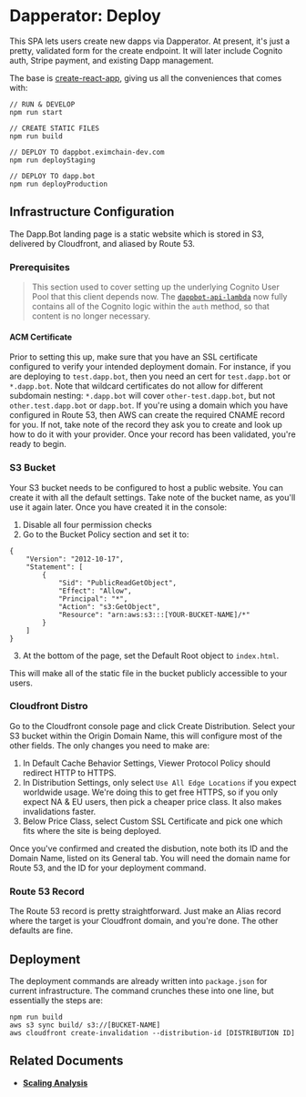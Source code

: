 # Dapperator: Deploy
This SPA lets users create new dapps via Dapperator.  At present, it's just a pretty, validated form for the create endpoint.  It will later include Cognito auth, Stripe payment, and existing Dapp management.  

The base is [create-react-app](https://github.com/facebook/create-react-app), giving us all the conveniences that comes with:

```
// RUN & DEVELOP
npm run start

// CREATE STATIC FILES
npm run build

// DEPLOY TO dappbot.eximchain-dev.com
npm run deployStaging

// DEPLOY TO dapp.bot
npm run deployProduction

```

## Infrastructure Configuration
The Dapp.Bot landing page is a static website which is stored in S3, delivered by Cloudfront, and aliased by Route 53.

### Prerequisites

> This section used to cover setting up the underlying Cognito User Pool that this client depends now.  The [`dappbot-api-lambda`](https://github.com/Eximchain/dappbot-api-lambda) now fully contains all of the Cognito logic within the `auth` method, so that content is no longer necessary.

#### ACM Certificate
Prior to setting this up, make sure that you have an SSL certificate configured to verify your intended deployment domain.  For instance, if you are deploying to `test.dapp.bot`, then you need an cert for `test.dapp.bot` or `*.dapp.bot`.  Note that wildcard certificates do not allow for different subdomain nesting: `*.dapp.bot` will cover `other-test.dapp.bot`, but not `other.test.dapp.bot` or `dapp.bot`.  If you're using a domain which you have configured in Route 53, then AWS can create the required CNAME record for you.  If not, take note of the record they ask you to create and look up how to do it with your provider.  Once your record has been validated, you're ready to begin.

### S3 Bucket
Your S3 bucket needs to be configured to host a public website.  You can create it with all the default settings.  Take note of the bucket name, as you'll use it again later. Once you have created it in the console:

1. Disable all four permission checks
2. Go to the Bucket Policy section and set it to:
```
{
    "Version": "2012-10-17",
    "Statement": [
        {
            "Sid": "PublicReadGetObject",
            "Effect": "Allow",
            "Principal": "*",
            "Action": "s3:GetObject",
            "Resource": "arn:aws:s3:::[YOUR-BUCKET-NAME]/*"
        }
    ]
}
```
3. At the bottom of the page, set the Default Root object to `index.html`.

This will make all of the static file in the bucket publicly accessible to your users.

### Cloudfront Distro
Go to the Cloudfront console page and click Create Distribution.  Select your S3 bucket within the Origin Domain Name, this will configure most of the other fields.  The only changes you need to make are:
1. In Default Cache Behavior Settings, Viewer Protocol Policy should redirect HTTP to HTTPS.
2. In Distribution Settings, only select `Use All Edge Locations` if you expect worldwide usage.  We're doing this to get free HTTPS, so if you only expect NA & EU users, then pick a cheaper price class.  It also makes invalidations faster.
3. Below Price Class, select Custom SSL Certificate and pick one which fits where the site is being deployed.

Once you've confirmed and created the disbution, note both its ID and the Domain Name, listed on its General tab.  You will need the domain name for Route 53, and the ID for your deployment command.

### Route 53 Record
The Route 53 record is pretty straightforward.  Just make an Alias record where the target is your Cloudfront domain, and you're done.  The other defaults are fine.

## Deployment
The deployment commands are already written into `package.json` for current infrastructure.  The command crunches these into one line, but essentially the steps are:
```
npm run build
aws s3 sync build/ s3://[BUCKET-NAME]
aws cloudfront create-invalidation --distribution-id [DISTRIBUTION ID]
```

## Related Documents
- [**Scaling Analysis**](https://github.com/Eximchain/eximchain-notes/blob/master/dapperator/scaling.md)